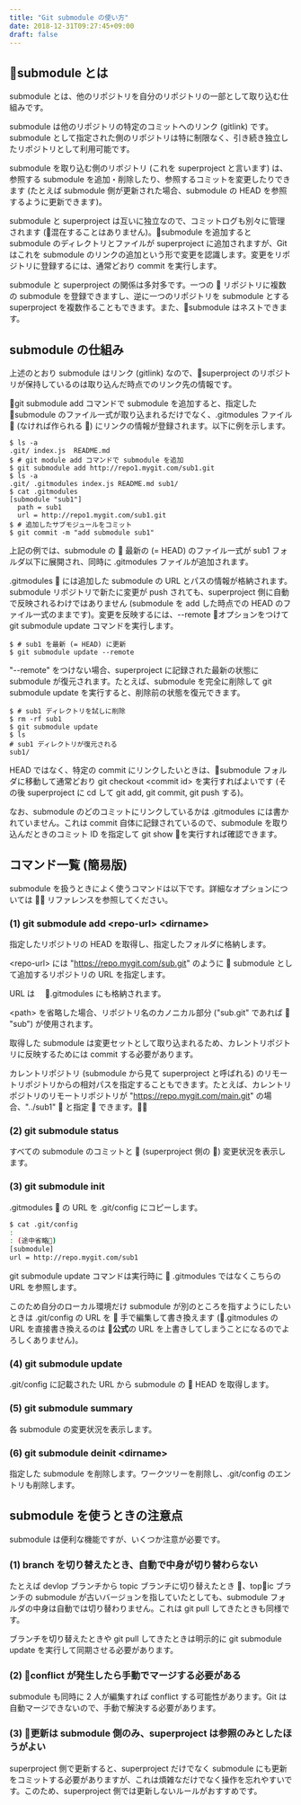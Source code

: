 ```yaml
---
title: "Git submodule の使い方"
date: 2018-12-31T09:27:45+09:00
draft: false
---
```


## submodule とは

submodule とは、他のリポジトリを自分のリポジトリの一部として取り込む仕組みです。

submodule は他のリポジトリの特定のコミットへのリンク (gitlink) です。submodule として指定された側のリポジトリは特に制限なく、引き続き独立したリポジトリとして利用可能です。

submodule を取り込む側のリポジトリ (これを superproject と言います) は、参照する submodule を追加・削除したり、参照するコミットを変更したりできます (たとえば submodule 側が更新された場合、submodule の HEAD を参照するように更新できます)。

submodule と superproject は互いに独立なので、コミットログも別々に管理されます (混在することはありません)。submodule を追加すると submodule のディレクトリとファイルが superproject に追加されますが、Git はこれを submodule のリンクの追加という形で変更を認識します。変更をリポジトリに登録するには、通常どおり commit を実行します。

submodule と superproject の関係は多対多です。一つの  リポジトリに複数の submodule を登録できますし、逆に一つのリポジトリを submodule とする superproject を複数作ることもできます。また、submodule はネストできます。

## submodule の仕組み

上述のとおり submodule はリンク (gitlink) なので、superproject のリポジトリが保持しているのは取り込んだ時点でのリンク先の情報です。

git submodule add コマンドで submodule を追加すると、指定した submodule のファイル一式が取り込まれるだけでなく、.gitmodules ファイル  (なければ作られる ) にリンクの情報が登録されます。以下に例を示します。

```bash:
$ ls -a
.git/ index.js  README.md
$ # git module add コマンドで submodule を追加
$ git submodule add http://repo1.mygit.com/sub1.git
$ ls -a
.git/ .gitmodules index.js README.md sub1/
$ cat .gitmodules
[submodule "sub1"]
  path = sub1
  url = http://repo1.mygit.com/sub1.git
$ # 追加したサブモジュールをコミット
$ git commit -m "add submodule sub1"
```

上記の例では、submodule の  最新の (= HEAD) のファイル一式が sub1 フォルダ以下に展開され、同時に .gitmodules ファイルが追加されます。

.gitmodules  には追加した submodule の URL とパスの情報が格納されます。submodule リポジトリで新たに変更が push されても、superproject 側に自動で反映されるわけではありません (submodule を add した時点での HEAD のファイル一式のままです)。変更を反映するには、--remote オプションをつけて git submodule update コマンドを実行します。

```bash:
$ # sub1 を最新 (= HEAD) に更新
$ git submodule update --remote
```

"--remote" をつけない場合、superproject に記録された最新の状態に submodule が復元されます。たとえば、submodule を完全に削除して git submodule update を実行すると、削除前の状態を復元できます。

```bash:
$ # sub1 ディレクトリを試しに削除
$ rm -rf sub1
$ git submodule update
$ ls
# sub1 ディレクトリが復元される
sub1/
```

HEAD ではなく、特定の commit にリンクしたいときは、submodule フォルダに移動して通常どおり git checkout &lt;commit id> を実行すればよいです (その後 superproject に cd して git add, git commit, git push する)。

なお、submodule のどのコミットにリンクしているかは .gitmodules には書かれていません。これは commit 自体に記録されているので、submodule を取り込んだときのコミット ID を指定して git show を実行すれば確認できます。

## コマンド一覧 (簡易版)

submodule を扱うときによく使うコマンドは以下です。詳細なオプションについては  リファレンスを参照してください。

### (1) git submodule add &lt;repo-url> &lt;dirname>

指定したリポジトリの HEAD を取得し、指定したフォルダに格納します。

&lt;repo-url> には "https://repo.mygit.com/sub.git" のように  submodule として追加するリポジトリの URL を指定します。

URL は　 .gitmodules にも格納されます。

&lt;path> を省略した場合、リポジトリ名のカノニカル部分 ("sub.git" であれば  "sub") が使用されます。

取得した submodule は変更セットとして取り込まれるため、カレントリポジトリに反映するためには commit する必要があります。

カレントリポジトリ (submodule から見て superproject と呼ばれる) のリモートリポジトリからの相対パスを指定することもできます。たとえば、カレントリポジトリのリモートリポジトリが "https://repo.mygit.com/main.git" の場合、"../sub1"  と指定  できます。

### (2) git submodule status

すべての submodule のコミットと  (superproject 側の ) 変更状況を表示します。

### (3) git submodule init

.gitmodules  の URL を .git/config にコピーします。

```bash
$ cat .git/config
:
: (途中省略)
[submodule]
url = http://repo.mygit.com/sub1
```

git submodule update コマンドは実行時に  .gitmodules ではなくこちらの URL を参照します。

このため自分のローカル環境だけ submodule が別のところを指すようにしたいときは .git/config の URL を  手で編集して書き換えます (.gitmodules の URL を直接書き換えるのは **公式**の URL を上書きしてしまうことになるのでよろしくありません)。

### (4) git submodule update

.git/config に記載された URL から submodule の  HEAD を取得します。

### (5) git submodule summary

各 submodule の変更状況を表示します。

### (6) git submodule deinit &lt;dirname>

指定した submodule を削除します。ワークツリーを削除し、.git/config のエントリも削除します。

## submodule を使うときの注意点

submodule は便利な機能ですが、いくつか注意が必要です。

### (1) branch を切り替えたとき、自動で中身が切り替わらない

たとえば devlop ブランチから topic ブランチに切り替えたとき 、topic ブランチの submodule が古いバージョンを指していたとしても、submodule フォルダの中身は自動では切り替わりません。これは git pull してきたときも同様です。

ブランチを切り替えたときや git pull してきたときは明示的に git submodule update を実行して同期させる必要があります。

### (2) conflict が発生したら手動でマージする必要がある

submodule も同時に 2 人が編集すれば conflict する可能性があります。Git は自動マージできないので、手動で解決する必要があります。

### (3)  更新は submodule 側のみ、superproject は参照のみとしたほうがよい

superproject 側で更新すると、superproject だけでなく submodule にも更新をコミットする必要がありますが、これは煩雑なだけでなく操作を忘れやすいです。このため、superproject 側では更新しないルールがおすすめです。
